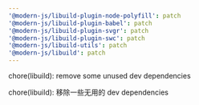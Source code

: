 ```yaml
---
'@modern-js/libuild-plugin-node-polyfill': patch
'@modern-js/libuild-plugin-babel': patch
'@modern-js/libuild-plugin-svgr': patch
'@modern-js/libuild-plugin-swc': patch
'@modern-js/libuild-utils': patch
'@modern-js/libuild': patch
---
```


chore(libuild): remove some unused dev dependencies

chore(libuild): 移除一些无用的 dev dependencies
